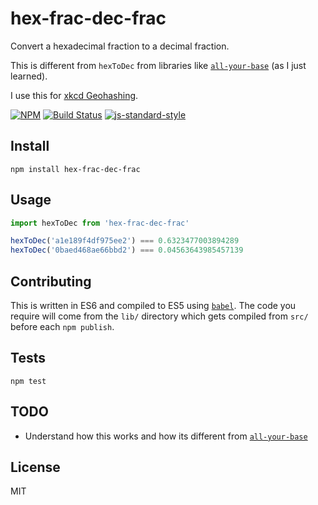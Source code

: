 hex-frac-dec-frac
===================

Convert a hexadecimal fraction to a decimal fraction.

This is different from `hexToDec` from libraries like [`all-your-base`](https://www.npmjs.com/package/all-your-base) (as I just learned).

I use this for [xkcd Geohashing](https://xkcd.com/426/).

[![NPM](https://nodei.co/npm/hex-frac-dec-frac.png)](https://nodei.co/npm/hex-frac-dec-frac/)
[![Build Status](https://travis-ci.org/lukekarrys/hex-frac-dec-frac.png?branch=master)](https://travis-ci.org/lukekarrys/hex-frac-dec-frac)
[![js-standard-style](https://img.shields.io/badge/code%20style-standard-brightgreen.svg?style=flat)](https://github.com/feross/standard)


## Install

`npm install hex-frac-dec-frac`


## Usage

```js
import hexToDec from 'hex-frac-dec-frac'

hexToDec('a1e189f4df975ee2') === 0.6323477003894289
hexToDec('0baed468ae66bbd2') === 0.04563643985457139
```

## Contributing

This is written in ES6 and compiled to ES5 using [`babel`](https://babeljs.io/). The code you require will come from the `lib/` directory which gets compiled from `src/` before each `npm publish`.


## Tests

`npm test`


## TODO

- Understand how this works and how its different from [`all-your-base`](https://www.npmjs.com/package/all-your-base)


## License

MIT
